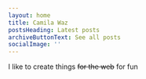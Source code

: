 ```yaml
---
layout: home
title: Camila Waz
postsHeading: Latest posts
archiveButtonText: See all posts
socialImage: ''
---
```

I like to create things <s>for the web</s> for fun
